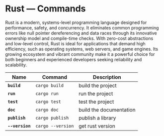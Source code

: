# Rust — Commands

Rust is a modern, systems-level programming language designed for performance, safety, and concurrency. It eliminates common programming errors like null pointer dereferencing and data races through its innovative ownership model and compile-time checks. With zero-cost abstractions and low-level control, Rust is ideal for applications that demand high efficiency, such as operating systems, web servers, and game engines. Its growing ecosystem and vibrant community make it a powerful choice for both beginners and experienced developers seeking reliability and scalability.

| Name            | Command           | Description             |
| --------------- | ----------------- | ----------------------- |
| **`build`**     | `cargo build`     | build the project       |
| **`run`**       | `cargo run`       | run the project         |
| **`test`**      | `cargo test`      | test the project        |
| **`doc`**       | `cargo doc`       | build the documentation |
| **`publish`**   | `cargo publish`   | publish a library       |
| **`--version`** | `cargo --version` | get rust version        |

